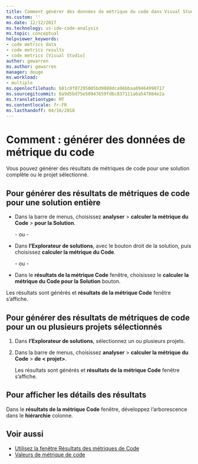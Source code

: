 ```yaml
---
title: Comment générer des données de métrique du code dans Visual Studio | Documents Microsoft
ms.custom: ''
ms.date: 12/12/2017
ms.technology: vs-ide-code-analysis
ms.topic: conceptual
helpviewer_keywords:
- code metrics data
- code metrics results
- code metrics [Visual Studio]
author: gewarren
ms.author: gewarren
manager: douge
ms.workload:
- multiple
ms.openlocfilehash: b81c8f07295005bd9888dca96bbaa89464990717
ms.sourcegitcommit: 6a9d5bd75e50947659fd6c837111a6a547884e2a
ms.translationtype: MT
ms.contentlocale: fr-FR
ms.lasthandoff: 04/16/2018
---
```

# <a name="how-to-generate-code-metrics-data"></a>Comment : générer des données de métrique du code

Vous pouvez générer des résultats de métriques de code pour une solution complète ou le projet sélectionné.

## <a name="to-generate-code-metrics-results-for-an-entire-solution"></a>Pour générer des résultats de métriques de code pour une solution entière

- Dans la barre de menus, choisissez **analyser** > **calculer la métrique du Code** > **pour la Solution**.

   \- ou -

- Dans **l’Explorateur de solutions**, avec le bouton droit de la solution, puis choisissez **calculer la métrique du Code**.

   \- ou -

- Dans le **résultats de la métrique Code** fenêtre, choisissez le **calculer la métrique du Code pour la Solution** bouton.

Les résultats sont générés et **résultats de la métrique Code** fenêtre s’affiche.

## <a name="to-generate-code-metrics-results-for-one-or-more-selected-projects"></a>Pour générer des résultats de métriques de code pour un ou plusieurs projets sélectionnés

1. Dans **l’Explorateur de solutions**, sélectionnez un ou plusieurs projets.

1. Dans la barre de menus, choisissez **analyser** > **calculer la métrique du Code** > **de < projet\>**.

   Les résultats sont générés et **résultats de la métrique Code** fenêtre s’affiche.

## <a name="to-view-the-results-details"></a>Pour afficher les détails des résultats

Dans le **résultats de la métrique Code** fenêtre, développez l’arborescence dans le **hiérarchie** colonne.

## <a name="see-also"></a>Voir aussi

- [Utilisez la fenêtre Résultats des métriques de Code](../code-quality/working-with-code-metrics-data.md)
- [Valeurs de métrique de code](../code-quality/code-metrics-values.md)
